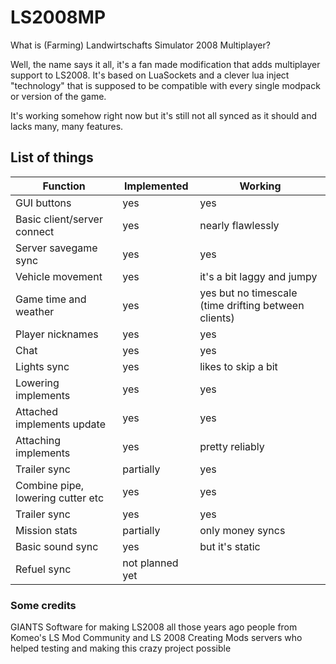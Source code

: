 # LS2008MP
What is (Farming) Landwirtschafts Simulator 2008 Multiplayer?

Well, the name says it all, it's a fan made modification that adds multiplayer support to LS2008.
It's based on LuaSockets and a clever lua inject "technology" that is supposed to be compatible with every single modpack or version of the game.

It's working somehow right now but it's still not all synced as it should and lacks many, many features.

## List of things
| Function                  | Implemented | Working |
|---------------------------|-------------|---------|
| GUI buttons | yes | yes
| Basic client/server connect | yes  | nearly flawlessly|
| Server savegame sync | yes | yes |
| Vehicle movement | yes | it's a bit laggy and jumpy
| Game time and weather | yes | yes but no timescale (time drifting between clients)
| Player nicknames | yes | yes
| Chat | yes | yes
| Lights sync | yes | likes to skip a bit
| Lowering implements | yes | yes
| Attached implements update | yes | yes
| Attaching implements | yes | pretty reliably
| Trailer sync | partially | yes
| Combine pipe, lowering cutter etc | yes | yes
| Trailer sync | yes | yes
| Mission stats | partially | only money syncs
| Basic sound sync | yes | but it's static
| Refuel sync | not planned yet



### Some credits
GIANTS Software for making LS2008 all those years ago
people from Komeo's LS Mod Community and LS 2008 Creating Mods servers who helped testing and making this crazy project possible